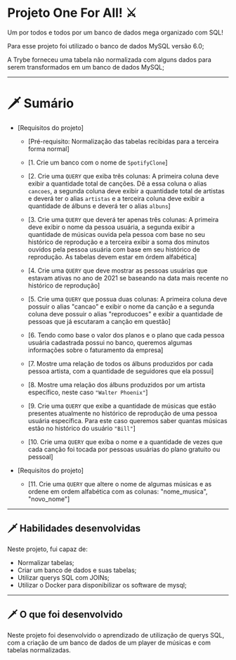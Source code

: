 # Projeto One For All! ⚔️

Um por todos e todos por um banco de dados mega organizado com SQL!

Para esse projeto foi utilizado o banco de dados MySQL versão 6.0;

A Trybe forneceu uma tabela não normalizada com alguns dados para serem transformados em um banco de dados MySQL;

---

# 🗡️ Sumário

- [Requisitos do projeto]

  - [Pré-requisito: Normalização das tabelas recibidas para a terceira forma normal]
  
  - [1. Crie um banco com o nome de `SpotifyClone`]
  
  - [2. Crie uma `QUERY` que exiba três colunas: A primeira coluna deve exibir a quantidade total de canções. Dê a essa coluna o alias `cancoes`, a segunda coluna deve exibir a quantidade total de artistas e deverá ter o alias `artistas` e a terceira coluna deve exibir a quantidade de álbuns e deverá ter o alias `albuns`]
  
  - [3. Crie uma `QUERY` que deverá ter apenas três colunas: A primeira deve exibir o nome da pessoa usuária, a segunda exibir a quantidade de músicas ouvida pela pessoa com base no seu histórico de reprodução e a terceira exibir a soma dos minutos ouvidos pela pessoa usuária com base em seu histórico de reprodução. As tabelas devem estar em órdem alfabética]
  
  - [4. Crie uma `QUERY` que deve mostrar as pessoas usuárias que estavam ativas no ano de 2021 se baseando na data mais recente no histórico de reprodução]
  
  - [5. Crie uma `QUERY` que possua duas colunas: A primeira coluna deve possuir o alias "cancao" e exibir o nome da canção e a segunda coluna deve possuir o alias "reproducoes" e exibir a quantidade de pessoas que já escutaram a canção em questão]
  
  - [6. Tendo como base o valor dos planos e o plano que cada pessoa usuária cadastrada possui no banco, queremos algumas informações sobre o faturamento da empresa]
  
  - [7. Mostre uma relação de todos os álbuns produzidos por cada pessoa artista, com a quantidade de seguidores que ela possui]
  
  - [8. Mostre uma relação dos álbuns produzidos por um artista específico, neste caso `"Walter Phoenix"`]
  
  - [9. Crie uma `QUERY` que exibe a quantidade de músicas que estão presentes atualmente no histórico de reprodução de uma pessoa usuária específica. Para este caso queremos saber quantas músicas estão no histórico do usuário `"Bill"`]
  
  - [10. Crie uma `QUERY` que exiba o nome e a quantidade de vezes que cada canção foi tocada por pessoas usuárias do plano gratuito ou pessoal]
  
- [Requisitos do projeto]
  - [11. Crie uma `QUERY` que altere o nome de algumas músicas e as ordene em ordem alfabética com as colunas: "nome_musica", "novo_nome"]

---

## 🗡️ Habilidades desenvolvidas

Neste projeto, fui capaz de:

  - Normalizar tabelas;
  - Criar um banco de dados e suas tabelas;
  - Utilizar querys SQL com JOINs;
  - Utilizar o Docker para disponibilizar os software de mysql;
  
---

## 🗡️ O que foi desenvolvido

Neste projeto foi desenvolvido o aprendizado de utilização de querys SQL, com a criação de um banco de dados de um player de músicas e com tabelas normalizadas.
